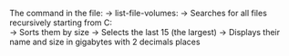 The command in the file:
  -> list-file-volumes:
    -> Searches for all files recursively starting from C:\
    -> Sorts them by size
    -> Selects the last 15 (the largest)
    -> Displays their name and size in gigabytes with 2 decimals places
